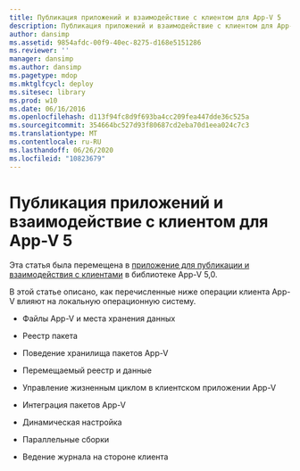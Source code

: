 ```yaml
---
title: Публикация приложений и взаимодействие с клиентом для App-V 5
description: Публикация приложений и взаимодействие с клиентом для App-V 5
author: dansimp
ms.assetid: 9854afdc-00f9-40ec-8275-d168e5151286
ms.reviewer: ''
manager: dansimp
ms.author: dansimp
ms.pagetype: mdop
ms.mktglfcycl: deploy
ms.sitesec: library
ms.prod: w10
ms.date: 06/16/2016
ms.openlocfilehash: d113f94fc8d9f693ba4cc209fea447dde36c525a
ms.sourcegitcommit: 354664bc527d93f80687cd2eba70d1eea024c7c3
ms.translationtype: MT
ms.contentlocale: ru-RU
ms.lasthandoff: 06/26/2020
ms.locfileid: "10823679"
---
```

# Публикация приложений и взаимодействие с клиентом для App-V 5


Эта статья была перемещена в [приложение для публикации и взаимодействия с клиентами](../appv-v5/application-publishing-and-client-interaction.md) в библиотеке App-V 5,0.

В этой статье описано, как перечисленные ниже операции клиента App-V влияют на локальную операционную систему.

-   Файлы App-V и места хранения данных

-   Реестр пакета

-   Поведение хранилища пакетов App-V

-   Перемещаемый реестр и данные

-   Управление жизненным циклом в клиентском приложении App-V

-   Интеграция пакетов App-V

-   Динамическая настройка

-   Параллельные сборки

-   Ведение журнала на стороне клиента

 

 





